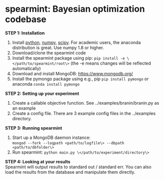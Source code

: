 spearmint: Bayesian optimization codebase
=========================================

**STEP 1: Installation**  

1. Install [python](https://www.python.org/), [numpy](http://www.numpy.org/), [scipy](http://www.numpy.org/). For academic users, the anaconda distribution is great. Use numpy 1.8 or higher.  
2. Download/clone the spearmint code  
3. Install the spearmint package using pip: `pip install -e \</path/to/spearmint/root\>` (the -e means changes will be reflected automatically)  
4. Download and install MongoDB: https://www.mongodb.org/   
5. Install the pymongo package using e.g., pip `pip install pymongo` or anaconda `conda install pymongo`  

**STEP 2: Setting up your experiment**  
1. Create a callable objective function. See ../examples/branin/branin.py as an example  
2. Create a config file. There are 3 example config files in the ../examples directory.  

**STEP 3: Running spearmint**  
1. Start up a MongoDB daemon instance:  
`mongod --fork --logpath <path/to/logfile\> --dbpath <path/to/dbfolder\>`  
2. Run spearmint: `python main.py \</path/to/experiment/directory\>`

**STEP 4: Looking at your results**  
Spearmint will output results to standard out / standard err. You can also load the results from the database and manipulate them directly. 
